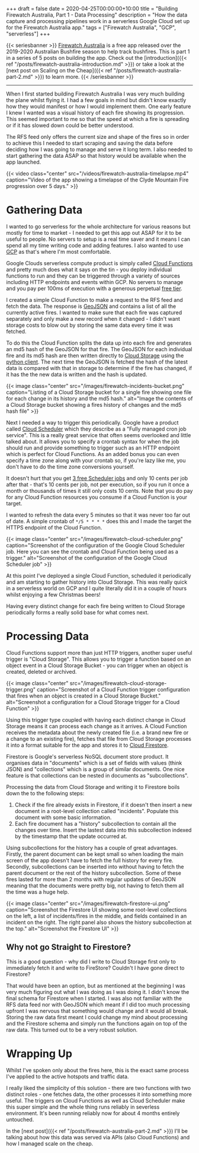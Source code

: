 +++
draft = false
date = 2020-04-25T00:00:00+10:00
title = "Building Firewatch Australia, Part 1 - Data Processing"
description = "How the data capture and processing pipelines work in a serverless Google Cloud set up for the Firewatch Australia app."
tags = ["Firewatch Australia", "GCP", "serverless"]
+++

{{< seriesbanner >}}
[Firewatch Australia](https://firewatchaus.com/) is a free app released over the 2019-2020 Australian
Bushfire season to help track bushfires. This is part 1 in a series of 5 posts on building the app.
Check out the [introduction]({{< ref "/posts/firewatch-australia-introduction.md" >}}) or take a
look at the [next post on Scaling on the Cheap]({{< ref "/posts/firewatch-australia-part-2.md" >}})
to learn more.
{{< /seriesbanner >}}

---

When I first started building Firewatch Australia I was very much building the plane whilst flying it.
I had a few goals in mind but didn't know exactly how they would manifest or how I would implement
them. One early feature I knew I wanted was a visual history of each fire showing its progression.
This seemed important to me so that the speed at which a fire is spreading or if it has slowed down
could be better understood.

The RFS feed only offers the current size and shape of the fires so in order to achieve this I
needed to start scraping and saving the data before deciding how I was going to manage and serve
it long term. I also needed to start gathering the data ASAP so that history would be
available when the app launched.

{{< video
      class="center"
      src="/videos/firewatch-australia-timelapse.mp4"
      caption="Video of the app showing a timelapse of the Clyde Mountain Fire progression over 5 days." >}}

# Gathering Data

I wanted to go serverless for the whole architecture for various reasons but mostly for time to
market - I needed to get this app out ASAP for it to be useful to people. No servers to setup is a
real time saver and it means I can spend all my time writing code and adding features. I also
wanted to use [GCP][1] as that's where I'm most comfortable.

Google Clouds serverless compute product is simply called [Cloud Functions][2] and pretty much does
what it says on the tin - you deploy individual functions to run and they can be triggered through
a variety of sources including HTTP endpoints and events within GCP. No servers to manage and you
pay per 100ms of execution with a generous perpetual [free tier][3].

I created a simple Cloud Function to make a request to the RFS feed and fetch the data. The response
is [GeoJSON][4] and contains a list of all the currently active fires. I wanted to make sure that
each fire was captured separately and only make a new record when it changed - I didn't want storage
costs to blow out by storing the same data every time it was fetched.

To do this the Cloud Function splits the data up into each fire and generates an md5 hash of the
GeoJSON for that fire. The GeoJSON for each individual fire and its md5 hash are then written directly
to [Cloud Storage][5] using the [python client][6]. The next time the GeoJSON is fetched the hash
of the latest data is compared with that in storage to determine if the fire has changed, if it
has the the new data is written and the hash is updated.

{{< image
      class="center"
      src="/images/firewatch-incidents-bucket.png"
      caption="Listing of a Cloud Storage bucket for a single fire showing one file for each change in its history and the md5 hash."
      alt="Image the contents of a Cloud Storage bucket showing a fires history of changes and the md5 hash file" >}}

Next I needed a way to trigger this periodically. Google have a product called [Cloud Scheduler][7]
which they describe as a "Fully managed cron job service". This is a really great service that often
seems overlooked and little talked about. It allows you to specify a crontab syntax for when the job
should run and provide something to trigger such as an HTTP endpoint which is perfect for Cloud
Functions. As an added bonus you can even specify a time zone along with your crontab so, if you're
lazy like me, you don't have to do the time zone conversions yourself.

It doesn't hurt that you get [3 free Scheduler jobs][8] and only 10 cents per job after that - that's
10 cents per job, not per execution, so if you run it once a month or thousands of times it still
only costs 10 cents. Note that you do pay for any Cloud Function resources you consume if a Cloud
Function is your target.

I wanted to refresh the data every 5 minutes so that it was never too far out of date. A simple
crontab of `*/5 * * * *` does this and I made the target the HTTPS endpoint of the Cloud Function.

{{< image
      class="center"
      src="/images/firewatch-cloud-scheduler.png"
      caption="Screenshot of the configuration of the Google Cloud Scheduler job. Here you can see the crontab and Cloud Function being used as a trigger."
      alt="Screenshot of the configuration of the Google Cloud Scheduler job" >}}

At this point I've deployed a single Cloud Function, scheduled it periodically and am starting to
gather history into Cloud Storage. This was really quick in a serverless world on GCP and I quite
literally did it in a couple of hours whilst enjoying a few Christmas beers!

Having every distinct change for each fire being written to Cloud Storage periodically forms a
really solid base for what comes next.

# Processing Data

Cloud Functions support more than just HTTP triggers, another super useful trigger is "Cloud Storage".
This allows you to trigger a function based on an object event in a Cloud Storage Bucket - you can
trigger when an object is created, deleted or archived.

{{< image
      class="center"
      src="/images/firewatch-cloud-storage-trigger.png"
      caption="Screenshot of a Cloud Function trigger configuration that fires when an object is created in a Cloud Storage Bucket."
      alt="Screenshot a configuration for a Cloud Storage trigger for a Cloud Function" >}}

Using this trigger type coupled with having each distinct change in Cloud Storage means it can
process each change as it arrives. A Cloud Function receives the metadata about the newly created
file (i.e. a brand new fire or a change to an existing fire), fetches that file from Cloud Storage
processes it into a format suitable for the app and stores it to [Cloud Firestore](https://cloud.google.com/firestore).

Firestore is Google's serverless NoSQL document store product. It organises data in "documents" which
is a set of fields with values (think JSON) and "collections" which is a group of similar documents.
One nice feature is that collections can be nested in documents as "subcollections".

Processing the data from Cloud Storage and writing it to Firestore boils down the to the following
steps:

1. Check if the fire already exists in Firestore, if it doesn't then insert a new document in a
   root-level collection called "incidents". Populate this document with some basic information.
2. Each fire document has a "history" subcollection to contain all the changes over time. Insert
   the lastest data into this subcollection indexed by the timestamp that the update occurred at.

Using subcollections for the history has a couple of great advantages. Firstly, the parent document
can be kept small so when loading the main screen of the app doesn't have to fetch the full history
for every fire. Secondly, subcollections can be inserted into without having to fetch the parent
document or the rest of the history subcollection. Some of these fires lasted for more than 2 months
with regular updates of GeoJSON meaning that the documents were pretty big, not having to fetch them
all the time was a huge help.

{{< image
      class="center"
      src="/images/firewatch-firestore-ui.png"
      caption="Screenshot the Firestore UI showing some root-level collections on the left, a list of incidents/fires in the middle, and fields contained in an incident on the right. The right panel also shows the history subcollection at the top."
      alt="Screenshot the Firestore UI" >}}

## Why not go Straight to Firestore?

This is a good question - why did I write to Cloud Storage first only to immediately fetch it and
write to FireStore? Couldn't I have gone direct to Firestore?

That would have been an option, but as mentioned at the beginning I was very much figuring out what
I was doing as I was doing it. I didn't know the final schema for Firestore when I started. I was
also not familiar with the RFS data feed nor with GeoJSON which meant if I did too much processing
upfront I was nervous that something would change and it would all break. Storing the raw data first
meant I could change my mind about processing and the Firestore schema and simply run the functions
again on top of the raw data. This turned out to be a very robust solution.

# Wrapping Up

Whilst I've spoken only about the fires here, this is the exact same process I've applied to the
active hotspots and traffic data.

I really liked the simplicity of this solution - there are two functions with two distinct roles -
one fetches data, the other processes it into something more useful. The triggers on Cloud Functions
as well as Cloud Scheduler make this super simple and the whole thing runs reliably in severless
environment. It's been running reliably now for about 4 months entirely untouched.

In the [next post]({{< ref "/posts/firewatch-australia-part-2.md" >}}) I'll be talking about how
this data was served via APIs (also Cloud Functions) and how I managed scale on the cheap.



[1]: http://cloud.google.com/
[2]: https://cloud.google.com/functions
[3]: https://cloud.google.com/functions/pricing#free_tier
[4]: https://geojson.org/
[5]: https://cloud.google.com/storage
[6]: https://googleapis.dev/python/storage/latest/client.html
[7]: https://cloud.google.com/scheduler
[8]: https://cloud.google.com/scheduler/pricing
